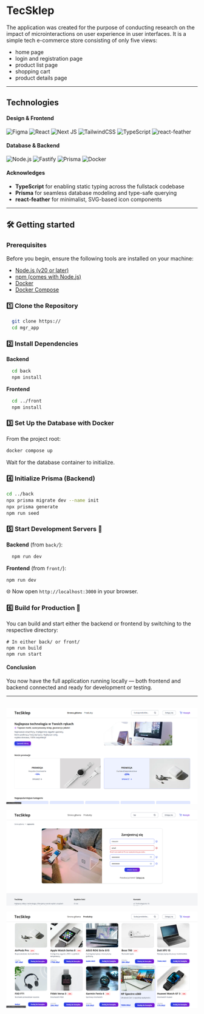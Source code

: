 # TecSklep

The application was created for the purpose of conducting research on the impact of microinteractions on user experience in user interfaces. It is a simple tech e-commerce store consisting of only five views:

-   home page
-   login and registration page
-   product list page
-   shopping cart
-   product details page

---

## Technologies

#### Design & Frontend

![Figma](https://img.shields.io/badge/figma-%23F24E1E.svg?style=for-the-badge&logo=figma&logoColor=white) ![React](https://img.shields.io/badge/react-%2320232a.svg?style=for-the-badge&logo=react&logoColor=%2361DAFB) ![Next JS](https://img.shields.io/badge/Next-black?style=for-the-badge&logo=next.js&logoColor=white) ![TailwindCSS](https://img.shields.io/badge/tailwindcss-%2338B2AC.svg?style=for-the-badge&logo=tailwind-css&logoColor=white) ![TypeScript](https://img.shields.io/badge/TypeScript-3178C6?style=for-the-badge&logo=typescript&logoColor=white) ![react-feather](https://img.shields.io/badge/react--feather-0066ff?style=for-the-badge&logoColor=white)

#### Database & Backend

![Node.js](https://img.shields.io/badge/Node.js-339933?style=for-the-badge&logo=nodedotjs&logoColor=white) ![Fastify](https://img.shields.io/badge/fastify-000000?style=for-the-badge&logo=fastify&logoColor=white) ![Prisma](https://img.shields.io/badge/Prisma-2D3748?style=for-the-badge&logo=prisma&logoColor=white) ![Docker](https://img.shields.io/badge/Docker-2496ED?style=for-the-badge&logo=docker&logoColor=white)

#### Acknowledges

-   **TypeScript** for enabling static typing across the fullstack codebase
-   **Prisma** for seamless database modeling and type-safe querying
-   **react-feather** for minimalist, SVG-based icon components

---

## 🛠️ Getting started

### Prerequisites

Before you begin, ensure the following tools are installed on your machine:

-   [Node.js (v20 or later)](https://nodejs.org/)
-   [npm (comes with Node.js)](https://www.npmjs.com/)
-   [Docker](https://www.docker.com/)
-   [Docker Compose](https://docs.docker.com/compose/)

### **1️⃣ Clone the Repository**

```bash
  git clone https://
  cd mgr_app
```

### **2️⃣ Install Dependencies**

**Backend**

```bash
  cd back
  npm install
```

**Frontend**

```bash
  cd ../front
  npm install
```

### **3️⃣ Set Up the Database with Docker**

From the project root:

```bash
docker compose up
```

Wait for the database container to initialize.

### **4️⃣ Initialize Prisma (Backend)**

```bash
cd ../back
npx prisma migrate dev --name init
npx prisma generate
npm run seed
```

### **5️⃣ Start Development Servers 🚀**

**Backend** (from `back/`):

```bash
  npm run dev
```

**Frontend** (from `front/`):

```bash
npm run dev
```

🌐 Now open `http://localhost:3000` in your browser.

### **6️⃣ Build for Production 🚀**

You can build and start either the backend or frontend by switching to the respective directory:

```
# In either back/ or front/
npm run build
npm run start
```

#### Conclusion

You now have the full application running locally — both frontend and backend connected and ready for development or testing.

---

<br/>
<div style="display: flex; flex-direction: column; gap: 16px; justify-content: center; align-items: center;">
    <img alt="Demo" src="./demo/demo.PNG" >
    <img alt="Demo2" src="./demo/demo2.PNG" >
    <img alt="Demo2" src="./demo/demo3.PNG" >
</div>
